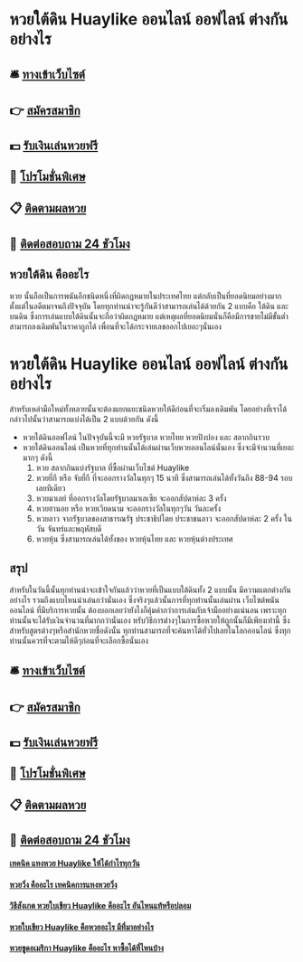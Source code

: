 # หวยใต้ดิน Huaylike ออนไลน์ ออฟไลน์ ต่างกันอย่างไร

## 🛎 [ทางเข้าเว็บไซต์](https://bit.ly/3qGIDHd)
## 👉 [สมัครสมาชิก](https://bit.ly/3qGIDHd)
## 💵 [รับเงินเล่นหวยฟรี](https://bit.ly/3Uc3NKW)
## 👑 [โปรโมชั่นพิเศษ](https://bit.ly/3Uc3NKW)
## 📋 [ติดตามผลหวย](https://bit.ly/3Uc3NKW)
## 📱 [ติดต่อสอบถาม 24 ชัวโมง](https://bit.ly/3Uc3NKW)

## หวยใต้ดิน คืออะไร
หวย นั้นถือเป็นการพนันอีกชนิดหนึ่งที่ผิดกฏหมายในประเทศไทย แต่กลับเป็นที่ยอดนิยมอย่างมากตั้งแต่ในอดีตมาจนถึงปัจจุบัน โดยทุกท่านน่าจะรู้กันดีว่าสามารถเล่นได้ด้วยกัน 2 แบบคือ ใต้ดิน และ บนดิน ซึ่งการเล่นแบบใต้ดินนั้นจะถือว่าผิดกฏหมาย แต่เหตุผลที่ยอดนิยมนั่นก็คือมีการขายไม่มีขั้นต่ำ สามารถลงเดิมพันในราคาถูกได้ เพื่อนที่จะได้กระจายเลขออกไปเยอะๆนั่นเอง

# หวยใต้ดิน Huaylike ออนไลน์ ออฟไลน์ ต่างกันอย่างไร
สำหรับเหล่ามือใหม่ทั้งหลายนั้นจะต้องแยกแยะชนิดหวยให้ดีก่อนที่จะเริ่มลงเดิมพัน โดยอย่างที่เราได้กล่าวไปนั้นว่าสามารถแบ่งได้เป็น 2 แบบด้วยกัน ดังนี้
- หวยใต้ดินออฟไลน์ ในปัจจุบันนี้จะมี หวยรัฐบาล หวยไทย หวยปิงปอง และ สลากกินรวบ
- หวยใต้ดินออนไลน์ เป็นหวยที่ทุกท่านนั้นได้เล่นผ่านเว็บหวยออนไลน์นั่นเอง ซึ่งจะมีจำนวนที่เยอะมากๆ ดังนี้
	1. หวย สลากกินแบ่งรัฐบาล ที่ซื้อผ่านเว็บไซต์ Huaylike
	2. หวยยี่กี หรือ จับยี่กี ที่จะออกรางวัลในทุกๆ 15 นาที ซึ่งสามารถเล่นได้ทั้งวันถึง 88-94 รอบเลยทีเดียว
	3. หวยมาเลย์ ที่ออกรางวัลโดยรัฐบาลมาเลเซีย จะออกสัปดาห์ละ 3 ครั้ง
	4. หวยฮานอย หรือ หวยเวียดนาม จะออกรางวัลในทุกๆวัน วันละครั้ง
	5. หวยลาว จากรัฐบาลของสาธารณรัฐ ประชาธิปไตย ประชาชนลาว จะออกสัปดาห์ละ 2 ครั้ง ในวัน จันทร์และพฤหัสบดี
	6. หวยหุ้น ซึ่งสามารถเล่นได้ทั้งของ หวยหุ้นไทย และ หวยหุ้นต่างประเทศ

## สรุป
สำหรับในวันนี้นั้นทุกท่านน่าจะเข้าใจกันแล้วว่าหวยที่เป็นแบบใต้ดินทั้ง 2 แบบนั้น มีความแตกต่างกันอย่างไร รวมถึงแบบไหนน่าเล่นกว่านั่นเอง ซึ่งจริงๆแล้วนั้นการที่ทุกท่านนั้นเล่นผ่าน เว็บไซต์พนันออนไลน์ ที่มีบริการหวยนั้น ต้องบอกเลยว่ายังไงก็คุ้มค่ากว่าการเล่นกับเจ้ามืออย่างแน่นอน เพราะทุกท่านนั้นจะได้รับเงินจำนวนที่มากกว่านั่นเอง 
หรับวิธีการต่างๆในการซื้อหวยให้ถูกนั้นก็มีเพียงเท่านี้ ซึ่งสำหรับสูตรต่างๆหรือสำนักหวยชื่อดังนั้น ทุกท่านสามารถที่จะค้นหาได้ทั่วไปเลยในโลกออนไลน์ ซึ่งทุกท่านนั้นควรที่จะตามให้ดีๆก่อนที่จะเลือกซื้อนั่นเอง

## 🛎 [ทางเข้าเว็บไซต์](https://bit.ly/3qGIDHd)
## 👉 [สมัครสมาชิก](https://bit.ly/3qGIDHd)
## 💵 [รับเงินเล่นหวยฟรี](https://bit.ly/3Uc3NKW)
## 👑 [โปรโมชั่นพิเศษ](https://bit.ly/3Uc3NKW)
## 📋 [ติดตามผลหวย](https://bit.ly/3Uc3NKW)
## 📱 [ติดต่อสอบถาม 24 ชัวโมง](https://bit.ly/3Uc3NKW)

#### [เทคนิค แทงหวย Huaylike ให้ได้กำไรทุกวัน](https://atom.io/themes/เทคนิค%20แทงหวย%20Huaylike%20ให้ได้กำไรทุกวัน)
#### [หวยวิ่ง คืออะไร เทคนิคการแทงหวยวิ่ง](https://atom.io/themes/หวยวิ่ง%20คืออะไร%20เทคนิคการแทงหวยวิ่ง)
#### [วิธีสังเกต หวยใบเขียว Huaylike คืออะไร อันไหนแท้หรือปลอม](https://atom.io/themes/วิธีสังเกต%20หวยใบเขียว%20Huaylike%20คืออะไร%20อันไหนแท้หรือปลอม)
#### [หวยใบเขียว Huaylike คือหวยอะไร มีที่มาอย่างไร](https://atom.io/themes/หวยใบเขียว%20Huaylike%20คือหวยอะไร%20มีที่มาอย่างไร)
#### [หวยขูดอเมริกา Huaylike คืออะไร หาซื้อได้ที่ไหนบ้าง](https://atom.io/themes/หวยขูดอเมริกา%20Huaylike%20คืออะไร%20หาซื้อได้ที่ไหนบ้าง)